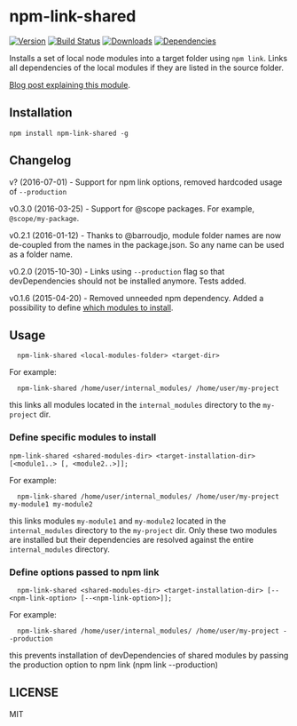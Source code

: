 # npm-link-shared

[![Version](https://img.shields.io/npm/v/npm-link-shared.svg)](https://www.npmjs.com/package/npm-link-shared)
[![Build Status](http://img.shields.io/travis/OrKoN/npm-link-shared.svg?style=flat)](https://travis-ci.org/OrKoN/npm-link-shared)
[![Downloads](https://img.shields.io/npm/dm/npm-link-shared.svg)](https://www.npmjs.com/package/npm-link-shared)
[![Dependencies](https://img.shields.io/david/OrKoN/npm-link-shared.svg)](https://github.com/OrKoN/npm-link-shared/blob/master/package.json#L19)

Installs a set of local node modules into a target folder using `npm link`. Links all dependencies of the local modules if they are listed in the source folder.

[Blog post explaining this module](https://60devs.com/simple-way-to-manage-local-node-module-using-npm-link.html).

## Installation

```
npm install npm-link-shared -g
```

## Changelog

v?     (2016-07-01) - Support for npm link options, removed hardcoded usage of `--production`

v0.3.0 (2016-03-25) - Support for @scope packages. For example, `@scope/my-package`.

v0.2.1 (2016-01-12) - Thanks to @barroudjo, module folder names are now de-coupled from the names in the package.json. So any name can be used as a folder name.

v0.2.0 (2015-10-30) - Links using `--production` flag so that devDependencies should not be installed anymore. Tests added.

v0.1.6 (2015-04-20) - Removed unneeded npm dependency. Added a possibility to define [which modules to install](#define-specific-modules-to-install).

## Usage

```
  npm-link-shared <local-modules-folder> <target-dir>
```

For example:

```
  npm-link-shared /home/user/internal_modules/ /home/user/my-project
```

this links all modules located in the `internal_modules` directory to the `my-project` dir.

### Define specific modules to install

```
npm-link-shared <shared-modules-dir> <target-installation-dir> [<module1..> [, <module2..>]];
```

For example:

```
  npm-link-shared /home/user/internal_modules/ /home/user/my-project my-module1 my-module2
```

this links modules `my-module1` and `my-module2` located in the `internal_modules` directory to the `my-project` dir. Only these two modules are installed but their dependencies are resolved against the entire `internal_modules` directory.

### Define options passed to npm link

```
  npm-link-shared <shared-modules-dir> <target-installation-dir> [--<npm-link-option> [--<npm-link-option>]];
```

For example:

```
  npm-link-shared /home/user/internal_modules/ /home/user/my-project --production
```

this prevents installation of devDependencies of shared modules by passing the production option to npm link (npm link --production)

## LICENSE

MIT
